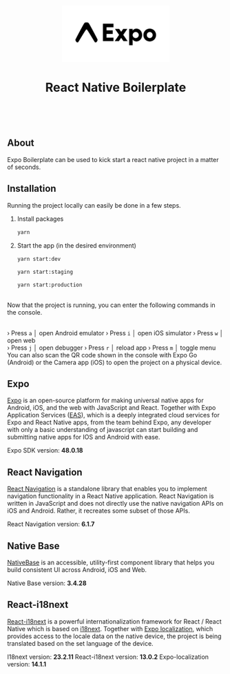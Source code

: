 <p align="center">
  <a href="https://reactnative.dev">
    <img src="assets/expo-logo.png" alt="Logo" width="250">
  </a>

  <h1 align="center">React Native Boilerplate</h1>
</p>

<br>
<br>
<br>

## About

Expo Boilerplate can be used to kick start a react native project in a matter of seconds. 


## Installation

Running the project locally can easily be done in a few steps.

1. Install packages
   ```sh
   yarn
   ```
2. Start the app (in the desired environment)
   ```JS
   yarn start:dev
   ```
   ```JS
   yarn start:staging
   ```
   ```JS
   yarn start:production
   ```

<br>
Now that the project is running, you can enter the following commands in the console.
<br>
<br>

› Press `a` │ open Android emulator
› Press `i` │ open iOS simulator
› Press `w` │ open web
<br>
› Press `j` │ open debugger
› Press `r` │ reload app
› Press `m` │ toggle menu
<br>
You can also scan the QR code shown in the console with Expo Go (Android) or the Camera app (iOS) to open the project on a physical device.

## Expo

[Expo](https://expo.dev/) is an open-source platform for making universal native apps for Android, iOS, and the web with JavaScript and React. Together with Expo Application Services ([EAS](https://expo.dev/eas)), which is a deeply integrated cloud services for Expo and React Native apps, from the team behind Expo, any developer with only a basic understanding of javascript can start building and submitting native apps for IOS and Android with ease.

Expo SDK version: <b>48.0.18</b>


## React Navigation

[React Navigation](https://reactnavigation.org/) is a standalone library that enables you to implement navigation functionality in a React Native application. React Navigation is written in JavaScript and does not directly use the native navigation APIs on iOS and Android. Rather, it recreates some subset of those APIs.

React Navigation version: <b>6.1.7</b>


## Native Base

[NativeBase](https://nativebase.io/) is an accessible, utility-first component library that helps you build consistent UI across Android, iOS and Web.

Native Base version: <b>3.4.28</b>

## React-i18next

[React-i18next](https://react.i18next.com/) is a powerful internationalization framework for React / React Native which is based on [i18next](https://www.i18next.com/). Together with [Expo localization](https://docs.expo.dev/versions/latest/sdk/localization/), which provides access to the locale data on the native device, the project is being translated based on the set language of the device.

I18next version: <b>23.2.11</b>
React-i18next version: <b>13.0.2</b>
Expo-localization version: <b>14.1.1</b>
